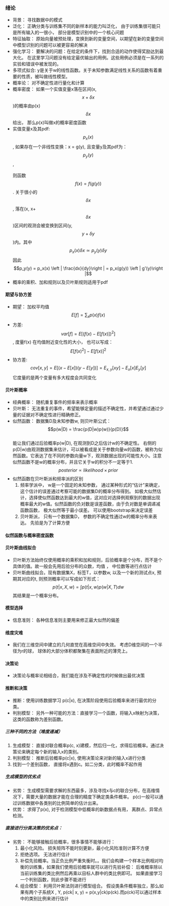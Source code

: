 ### 绪论
- 背景： 寻找数据中的模式
- 泛化： 正确分类与训练集不同的新样本的能力叫泛化， 由于训练集很可能只是所有输入的一很小， 部分是模型识别中的一个核心问题
- 特征抽取： 原始向量被预处理，变换到新的变量空间，以期望在新的变量空间中模型识别的问题可以被更容易的解决
- 强化学习： 要解决的问题：在给定的条件下，找到合适的动作使得奖励达到最大化。 在这里学习问题没有给定最优输出的用例。这些用例必须是在一系列的实验和错误中被发现的。
- 多项式拟合: y是关于w的线性函数。关于未知参数满足线性关系的函数有着重要的性质，被叫做线性模型。
- 概率论： 对不确定性进行量化和计算
- 概率密度： 如果一个实值变量x落在区间(x, $$x + \delta x$$)的概率由p(x)$$\delta x$$给出， 那么p(x)叫做x的概率密度函数
- 实值变量x及其pdf: $$p_x(x)$$, 如果存在一个非线性变换：x = g(y), 且变量y及其pdf为： $$p_y(y)$$,  <br/>  
  则函数$$f(x) = f(g(y))$$ . 关于很小的$$\delta x$$, 落在(x, x+$$\delta x$$)区间的观测会被变换到区间(y, $$y + \delta y$$)内。其中$$p_x(x)\delta x \simeq p_y(y) \delta y$$   因此<br/> 
  $$p_y(y) = p_x(x) \left | \frac{dx}{dy}\right | = p_x(g(y)) \left | g'(y)\right |$$
- 概率的乘积、加和规则以及贝叶斯规则适用于pdf

#### 期望与协方差
- 期望： 加权平均值 $$E[f] = \sum_x p(x)f(x)$$
- 方差:  $$var[f] = E[(f(x) - E[f(x)])^2]$$, 度量f(x) 在均值附近变化性的大小， 也可以写成：$$E[f(x)^2] - E[f(x)]^2$$
- 协方差:  $$cov[x,y] = E[(x - E[x])(y - E[y])] = E_{x,y}[xy] - E_x[x]E_y[y] $$ 它度量的是两个变量有多大程度会共同变化<br/>

#### 贝叶斯概率
- 经典概率： 随机重复事件的频率来表示概率
- 贝叶斯： 无法重复的事件，希望能够定量的描述不确定性，并希望通过通过少量的证据对不确定性进行精确修正。
- 似然函数： 数据集D及未知参数w, 则贝叶斯公式： <br/>
  $$p(w|D) = \frac{p(D|w)p(w)}{p(D)}$$ <br/> 
  能让我们通过后验概率p(w|D), 在观测到D之后估计w的不确定性。 右侧的p(D|w)由观测数据集来估计，可以被看成是关于参数向量w的函数，被称为似然函数。它表达了在不同的参数向量w下，观测数据出现的可能性大小。注意似然函数不是w的概率分布，并且它关于w的积分不一定等于1. <br/>
  $$posterior \propto likelihood \times prior $$ 
- 似然函数在贝叶斯派和频率派的区别
    1. 频率学派中， w是一个固定的未知参数， 通过某种形式的“估计”来确定，这个估计的误差通过考察可能的数据集D的概率分布得到。 如极大似然估计，选择使似然函数达到最大的w值，这对应对选择例观察到的数据出现概率最大的w值。似然函数的负对数是误差函数，由于负对数是单调递减函数函数， 极大似然等于最小误差。 可以使用bootstrap来决定误差
    2. 贝叶斯派， 只有一个数据集D， 参数的不确定性通过w的概率分布来表达。 先验是为了计算方便
  

#### 似然函数与概率密度函数
 

#### 贝叶斯曲线拟合
- 贝叶斯方法始终仅使用概率的乘积和加和规则，后验概率是个分布，而不是个具体的值。故一般会先用后验分布的众数，均值 ， 中位数等进行点估计
- 贝叶斯曲线拟合。现有数据集X，标签T，以参数w, 以及一个新的测试点x, 预期其对应的t, 则预测概率可以写成如下形式： <br/>
$$p(t|x, X, w) = \int p(t|x,w) p(w|X,T) dw$$ 其结果是一个概率分布。

#### 模型选择
- 信息准则： 各种信息准则主要用来修正最大似然的偏差

#### 维度灾难
- 我们在三维空间中建立的几何直觉在高维空间中失效。 考虑D维空间的一个半径为r的球， 球体的大部分体积都聚集在表面附近的薄壳上。

#### 决策论
- 决策论与概率论相结合，我们能在涉及不确定性的时候做出最优决策

#### 推断和决策
- 推断：使用训练数据学习 p(c|x), 在决策阶段使用后验概率来进行最优的分类。
- 判别模型： 另外一种可能的方法：直接学习一个函数，将输入x映射为决策，这类的函数称为差别函数。

##### 三种不同的方法（难度递减）
1. 生成模型： 直接对联合概率p(c, x)建模，然后归一化，求得后验概率。通过决策论来确定每个新的输入x的类别。
2. 判别模型： 推断后验概率p(c|x), 使用决策论来对新的输入x进行分类
3. 找到一个差别函数， 直接将x遇到c。如二分类，此时概率不起作用

##### 生成模型的优劣点
- 劣势： 生成模型需要求解的东西最多，涉及寻找x与c的联合分布，在高维情况下，需要大量的数据才能在合理的精度下确定类条件概率。 p(c)一般可以通过训练数据中各类别的比例简单的估计出来。   
- 优势： 求得了p(x), 对于检测模型中低概率的新数据点有用， 离群点、异常点检测。

##### 直接进行分类决策的优劣点：
- 劣势： 不能够接触后验概率，很多事情不能够进行：
    1. 最小化风险。 损失矩阵不能时刻更新，最小化风险准则计算不方便
    2. 拒绝选项。 无法进行估计
    3. 补偿先验概率。当正负比例严重失衡时。。我们会构建一个样本比例相对均衡的训练集，如果我们使用后验概率就可以进行先验补偿： 后难概率除以当前训练集的类比例然后再乘以目标人群中的类比例即可。 如果直接学习一个判别函数，则此步骤不能进行
    4. 组合模型： 利用贝叶斯法则进行模型组合。 假设类条件概率独立，那么如果有两个子系统X , Y, 
      p(ck| x, y) = p(x,y|ck)p(ck).而p(ck)可以通过样本中的类别比例来进行估计
    
    
    
    
    
    
    
    
    
    



